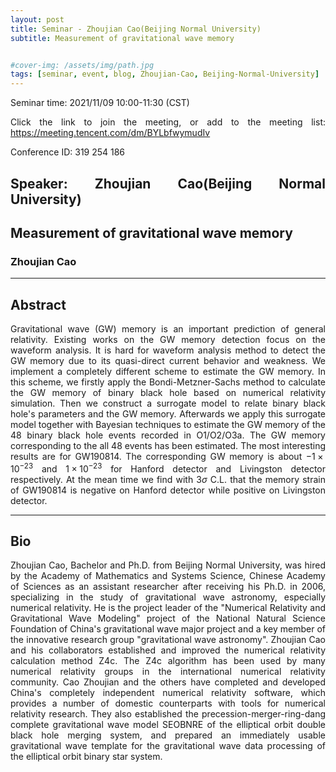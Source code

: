 ```yaml
---
layout: post
title: Seminar - Zhoujian Cao(Beijing Normal University)
subtitle: Measurement of gravitational wave memory


#cover-img: /assets/img/path.jpg
tags: [seminar, event, blog, Zhoujian-Cao, Beijing-Normal-University]
---
```


<style>
body {
text-align: justify}
</style>

Seminar time: 2021/11/09 10:00-11:30 (CST)

Click the link to join the meeting, or add to the meeting list:
https://meeting.tencent.com/dm/BYLbfwymudIv 

Conference ID: 319 254 186

## Speaker: Zhoujian Cao(Beijing Normal University)

## Measurement of gravitational wave memory

### Zhoujian Cao

______________________________

## Abstract

Gravitational wave (GW) memory is an important prediction of general relativity. Existing works on the GW memory detection focus on the waveform analysis. It is hard for waveform analysis method to detect the GW memory due to its quasi-direct current behavior and weakness. We implement a completely different scheme to estimate the GW memory. In this scheme, we firstly apply the Bondi-Metzner-Sachs method to calculate the GW memory of binary black hole based on numerical relativity simulation. Then we construct a surrogate model to relate binary black hole's parameters and the GW memory. Afterwards we apply this surrogate model together with Bayesian techniques to estimate the GW memory of the 48 binary black hole events recorded in O1/O2/O3a. The GW memory corresponding to the all 48 events has been estimated. The most interesting results are for GW190814. The corresponding GW memory is about $-1\times10^{-23}$ and $1\times10^{-23}$ for Hanford detector and Livingston detector respectively. At the mean time we find with 3$\sigma$ C.L. that the memory strain of GW190814 is negative on Hanford detector while positive on Livingston detector.

______________________________

## Bio

Zhoujian Cao, Bachelor and Ph.D. from Beijing Normal University, was hired by the Academy of Mathematics and Systems Science, Chinese Academy of Sciences as an assistant researcher after receiving his Ph.D. in 2006, specializing in the study of gravitational wave astronomy, especially numerical relativity. He is the project leader of the "Numerical Relativity and Gravitational Wave Modeling" project of the National Natural Science Foundation of China's gravitational wave major project and a key member of the innovative research group "gravitational wave astronomy". Zhoujian Cao and his collaborators established and improved the numerical relativity calculation method Z4c. The Z4c algorithm has been used by many numerical relativity groups in the international numerical relativity community. Cao Zhoujian and the others have completed and developed China's completely independent numerical relativity software, which provides a number of domestic counterparts with tools for numerical relativity research. They also established the precession-merger-ring-dang complete gravitational wave model SEOBNRE of the elliptical orbit double black hole merging system, and prepared an immediately usable gravitational wave template for the gravitational wave data processing of the elliptical orbit binary star system.